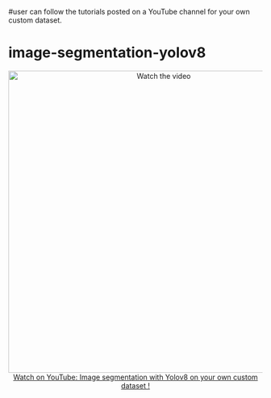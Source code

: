 #user can follow the tutorials posted on a YouTube channel for your own custom dataset.
# image-segmentation-yolov8

<p align="center">
<a href="https://www.youtube.com/watch?v=aVKGjzAUHz0">
    <img width="600" src="https://utils-computervisiondeveloper.s3.amazonaws.com/thumbnails/with_play_button/image_segmentation_yolov8_2.jpg" alt="Watch the video">
    </br>Watch on YouTube: Image segmentation with Yolov8 on your own custom dataset !
</a>
</p>
